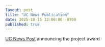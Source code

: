 ```yaml
---
layout: post
title: "UC News Publication"
date: 2025-10-15 12:00:00 -0700
published: true
---
```


[UC News Post](https://www.universityofcalifornia.edu/news/uc-awards-18-million-scale-ambition-and-impact-ai-science) announcing the project award